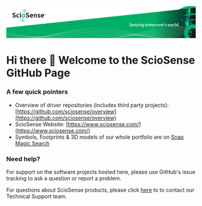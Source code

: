 <img src="../images/sciosense-cover-photo.jpg">

# Hi there 👋 Welcome to the ScioSense GitHub Page

### A few quick pointers
- Overview of driver repositories (includes third party projects): [https://github.com/sciosense/overview](https://github.com/sciosense/overview)
- ScioSense Website: [https://www.sciosense.com/](https://www.sciosense.com/)
- Symbols, Footprints & 3D models of our whole portfolio are on [Snap Magic Search](https://www.snapeda.com/search/?q=sciosense&search-type=parts)

### Need help?
For support on the software projects hosted here, please use GitHub's issue tracking to ask a question or report a problem.

For questions about ScioSense products, please click <a href="mailto:support@sciosense.com">here</a> to to contact our Technical Support team.

